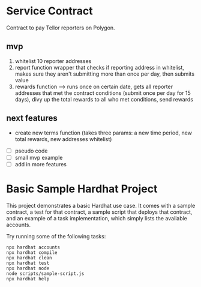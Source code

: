 # Service Contract

Contract to pay Tellor reporters on Polygon.

## mvp
1. whitelist 10 reporter addresses
2. report function wrapper that checks if reporting address in whitelist, makes sure they aren't submitting more than once per day, then submits value
3. rewards function --> runs once on certain date, gets all reporter addresses that met the contract conditions (submit once per day for 15 days), divy up the total rewards to all who met conditions, send rewards

## next features
- create new terms function (takes three params: a new time period, new total rewards, new addresses whitelist)

- [ ] pseudo code
- [ ] small mvp example
- [ ] add in more features

# Basic Sample Hardhat Project

This project demonstrates a basic Hardhat use case. It comes with a sample contract, a test for that contract, a sample script that deploys that contract, and an example of a task implementation, which simply lists the available accounts.

Try running some of the following tasks:

```shell
npx hardhat accounts
npx hardhat compile
npx hardhat clean
npx hardhat test
npx hardhat node
node scripts/sample-script.js
npx hardhat help
```
